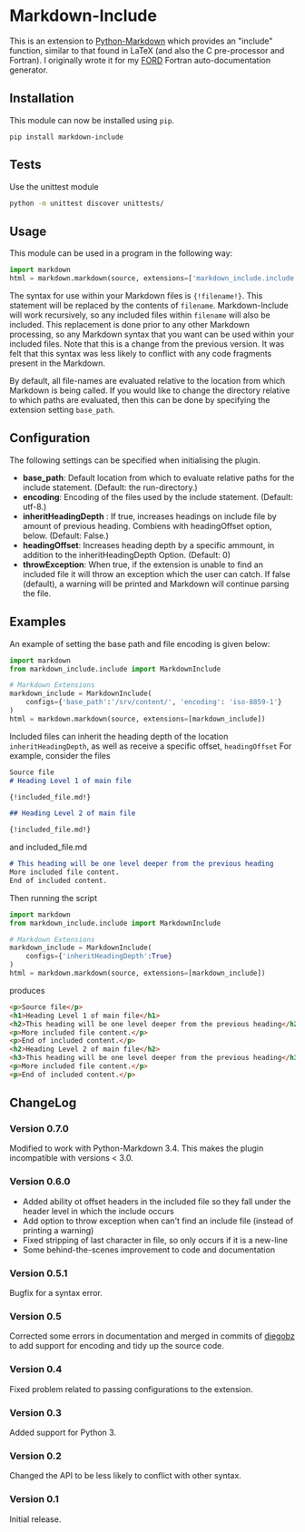 # Markdown-Include

This is an extension to [Python-Markdown](https://pythonhosted.org/Markdown/)
which provides an "include" function, similar to that found in
LaTeX (and also the C pre-processor and Fortran). I originally wrote it for my
[FORD](https://github.com/cmacmackin/ford) Fortran auto-documentation generator.


## Installation
This module can now be installed using ``pip``.

    pip install markdown-include

## Tests
Use the unittest module
```bash
python -m unittest discover unittests/
```

## Usage
This module can be used in a program in the following way:

```python
import markdown
html = markdown.markdown(source, extensions=['markdown_include.include'])
```

The syntax for use within your Markdown files is ``{!filename!}``. This
statement will be replaced by the contents of ``filename``. Markdown-Include
will work recursively, so any included files within ``filename`` will also be
included. This replacement is done prior to any other
Markdown processing, so any Markdown syntax that you want can be used within
your included files. Note that this is a change from the previous version.
It was felt that this syntax was less likely to conflict with any code
fragments present in the Markdown.

By default, all file-names are evaluated relative to the location from which
Markdown is being called. If you would like to change the directory relative to
which paths are evaluated, then this can be done by specifying the extension
setting ``base_path``.

## Configuration

The following settings can be specified when initialising the plugin.

- __base_path__: Default location from which to evaluate relative
  paths for the include statement. (Default: the run-directory.)
- __encoding__: Encoding of the files used by the include statement. (Default: utf-8.)
- __inheritHeadingDepth__ : If true, increases headings on include
  file by amount of previous heading. Combiens with headingOffset
  option, below. (Default: False.)
- __headingOffset__: Increases heading depth by a specific ammount, in
  addition to the inheritHeadingDepth Option. (Default: 0)
- __throwException__: When true, if the extension is unable to find an
  included file it will throw an exception which the user can
  catch. If false (default), a warning will be printed and Markdown
  will continue parsing the file.

## Examples

An example of setting the base path and file encoding is given below:
```python
import markdown
from markdown_include.include import MarkdownInclude

# Markdown Extensions
markdown_include = MarkdownInclude(
    configs={'base_path':'/srv/content/', 'encoding': 'iso-8859-1'}
)
html = markdown.markdown(source, extensions=[markdown_include])
```

Included files can inherit the heading depth of the location
``inheritHeadingDepth``, as well as receive a specific offset, ``headingOffset``
For example, consider the  files
```markdown
Source file
# Heading Level 1 of main file

{!included_file.md!}

## Heading Level 2 of main file

{!included_file.md!}
```

and included_file.md

```markdown
# This heading will be one level deeper from the previous heading
More included file content.
End of included content.
```
Then running the script
```python
import markdown
from markdown_include.include import MarkdownInclude

# Markdown Extensions
markdown_include = MarkdownInclude(
    configs={'inheritHeadingDepth':True}
)
html = markdown.markdown(source, extensions=[markdown_include])
```
produces
```html
<p>Source file</p>
<h1>Heading Level 1 of main file</h1>
<h2>This heading will be one level deeper from the previous heading</h2>
<p>More included file content.</p>
<p>End of included content.</p>
<h2>Heading Level 2 of main file</h2>
<h3>This heading will be one level deeper from the previous heading</h3>
<p>More included file content.</p>
<p>End of included content.</p>
```


## ChangeLog
### Version 0.7.0
Modified to work with Python-Markdown 3.4. This makes the plugin
incompatible with versions < 3.0.
### Version 0.6.0
- Added ability ot offset headers in the included file so they fall under the header level in which the include occurs
- Add option to throw exception when can't find an include file (instead of printing a warning)
- Fixed stripping of last character in file, so only occurs if it is a new-line
- Some behind-the-scenes improvement to code and documentation
### Version 0.5.1
Bugfix for a syntax error.
### Version 0.5
Corrected some errors in documentation and merged in commits of
[diegobz](https://github.com/diegobz) to add support for encoding and tidy up
the source code.
### Version 0.4
Fixed problem related to passing configurations to the extension.
### Version 0.3
Added support for Python 3.
### Version 0.2
Changed the API to be less likely to conflict with other syntax.
### Version 0.1
Initial release.
